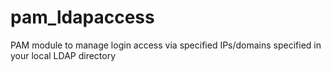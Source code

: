 # pam_ldapaccess
PAM module to manage login access via specified IPs/domains specified in your local LDAP directory
